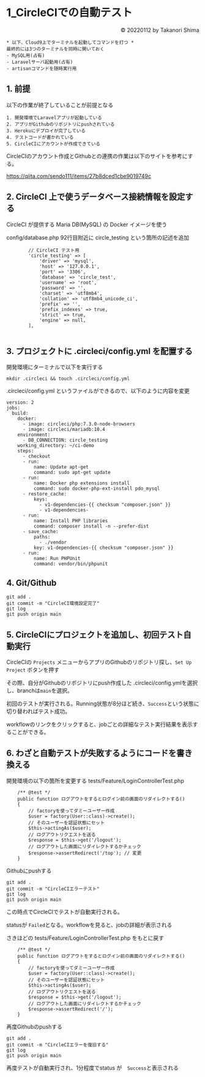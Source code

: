 # 1_CircleCIでの自動テスト

<p style='text-align: right;'> &copy; 20220112 by Takanori Shima </p>

```
* 以下、Cloud9上でターミナルを起動してコマンドを打つ *
最終的には3つのターミナルを同時に開いておく
- MySQL用(占有)
- Laravelサーバ起動用(占有)
- artisanコマンドを随時実行用
```

## 1. 前提
以下の作業が終了していることが前提となる
```
1. 開発環境でLaravelアプリが起動している
2. アプリがGithubのリポジトリにpushされている
3. Herokuにデプロイが完了している
4. テストコードが書かれている
5. CircleCIにアカウントが作成できている
```

CircleCIのアカウント作成とGithubとの連携の作業は以下のサイトを参考にする。

https://qiita.com/sendo111/items/27b8dced1cbe9019749c

## 2. CircleCI 上で使うデータベース接続情報を設定する

CircleCI が提供する Maria DB(MySQL) の Docker イメージを使う

config/database.php 92行目附近に circle_testing という箇所の記述を追加

```
        // CircleCI テスト用
        'circle_testing' => [
            'driver' => 'mysql',
            'host' => '127.0.0.1',
            'port' => '3306',
            'database' => 'circle_test',
            'username' => 'root',
            'password' => '',
            'charset' => 'utf8mb4',
            'collation' => 'utf8mb4_unicode_ci',
            'prefix' => '',
            'prefix_indexes' => true,
            'strict' => true,
            'engine' => null,
        ],


```

## 3. プロジェクトに .circleci/config.yml を配置する
開発環境にターミナルで以下を実行する

```
mkdir .circleci && touch .circleci/config.yml
```
.circleci/config.yml というファイルができるので、以下のように内容を変更
```
version: 2
jobs:
  build:
    docker:
      - image: circleci/php:7.3.0-node-browsers
      - image: circleci/mariadb:10.4
    environment:
      - DB_CONNECTION: circle_testing
    working_directory: ~/ci-demo
    steps:
      - checkout
      - run:
          name: Update apt-get
          command: sudo apt-get update
      - run:
          name: Docker php extensions install
          command: sudo docker-php-ext-install pdo_mysql
      - restore_cache:
          keys:
            - v1-dependencies-{{ checksum "composer.json" }}
            - v1-dependencies-
      - run:
          name: Install PHP libraries
          command: composer install -n --prefer-dist
      - save_cache:
          paths:
            - ./vendor
          key: v1-dependencies-{{ checksum "composer.json" }}
      - run:
          name: Run PHPUnit
          command: vendor/bin/phpunit
```

## 4. Git/Github

```
git add .
git commit -m "CircleCI環境設定完了"
git log
git push origin main
```

## 5. CircleCIにプロジェクトを追加し、初回テスト自動実行
CircleCIの `Projects` メニューからアプリのGithubのリポジトリ探し、`Set Up Project` ボタンを押す

その際、自分がGithubのリポジトリにpush作成した .circleci/config.ymlを選択し、branchは`main`を選択。

初回のテストが実行される。Running状態が8分ほど続き、`Success`という状態に切り替わればテスト成功。

workflowのリンクをクリックすると、jobごとの詳細なテスト実行結果を表示することができる。

## 6. わざと自動テストが失敗するようにコードを書き換える
開発環境の以下の箇所を変更する tests/Feature/LoginControllerTest.php

```
    /** @test */
    public function ログアウトをするとログイン前の画面のリダイレクトする()
    {
        // factoryを使ってダミーユーザー作成
        $user = factory(User::class)->create();
        // そのユーザーを認証状態にセット
        $this->actingAs($user);
        // ログアウトリクエストを送る
        $response = $this->get('/logout');
        // ログアウトした画面にリダイレクトするかチェック
        $response->assertRedirect('/top'); // 変更
    }
```

Githubにpushする
```
git add .
git commit -m "CircleCIエラーテスト"
git log
git push origin main
```

この時点でCircleCIでテストが自動実行される。

statusが `Failed`となる。workflowを見ると、jobの詳細が表示される

さきほどの tests/Feature/LoginControllerTest.php をもとに戻す
```
    /** @test */
    public function ログアウトをするとログイン前の画面のリダイレクトする()
    {
        // factoryを使ってダミーユーザー作成
        $user = factory(User::class)->create();
        // そのユーザーを認証状態にセット
        $this->actingAs($user);
        // ログアウトリクエストを送る
        $response = $this->get('/logout');
        // ログアウトした画面にリダイレクトするかチェック
        $response->assertRedirect('/');
    }
```

再度Githubのpushする
```
git add .
git commit -m "CircleCIエラーを復旧する"
git log
git push origin main
```

再度テストが自動実行され、1分程度でstatus が　`Success`と表示される